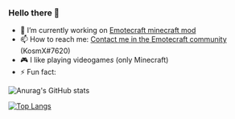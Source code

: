 ### Hello there 👋

<!--
**KosmX/kosmx** is a ✨ _special_ ✨ repository because its `README.md` (this file) appears on your GitHub profile.

Here are some ideas to get you started:
- 🌱 I’m currently learning ...
- 👯 I’m looking to collaborate on ...
- 🤔 I’m looking for help with ...
- 💬 Ask me about ...
- 😄 Pronouns: ...

-->
- 🔭 I’m currently working on [Emotecraft minecraft mod](https://github.com/kosmx/emotes)
- 📫 How to reach me: [Contact me in the Emotecraft community](https://discord.com/invite/6NfdRuE) (KosmX#7620)
- 🎮 I like playing videogame*s* (only Minecraft)
- ⚡ Fun fact:  


![Anurag's GitHub stats](https://github-readme-stats.vercel.app/api?username=KosmX&show_icons=true&theme=tokyonight)  

[![Top Langs](https://github-readme-stats.vercel.app/api/top-langs/?username=KosmX&layout=compact&theme=tokyonight)](https://github.com/anuraghazra/github-readme-stats)
